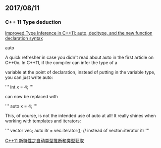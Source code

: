 ## 2017/08/11

### C++ 11 Type deduction

[Improved Type Inference in C++11: auto, decltype, and the new function declaration syntax](http://www.cprogramming.com/c++11/c++11-auto-decltype-return-value-after-function.html)

auto

A quick refresher in case you didn't read about auto in the first article on C++0x. In C++11, if the compiler can infer the type of a 

variable at the point of declaration, instead of putting in the variable type, you can just write auto: 

'''
int x = 4;
'''

can now be replaced with 

'''
auto x = 4;
'''

This, of course, is not the intended use of auto at all! It really shines when working with templates and iterators: 

'''
vector<int> vec;
auto itr = vec.iterator(); // instead of vector<int>::iterator itr
'''

[C++11 新特性之自动类型推断和类型获取](http://blog.csdn.net/kaitiren/article/details/22302767)

